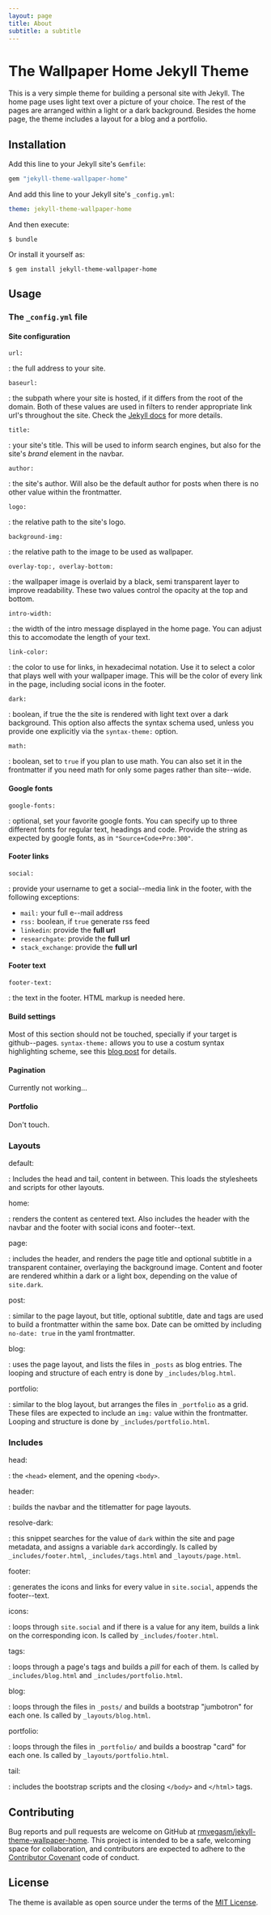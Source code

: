 ```yaml
---
layout: page
title: About
subtitle: a subtitle
---
```


# The Wallpaper Home Jekyll Theme

This is a very simple theme for building a personal site with Jekyll. The home
page uses light text over a picture of your choice. The rest of the pages are
arranged within a light or a dark background. Besides the home page, the theme
includes a layout for a blog and a portfolio.

## Installation

Add this line to your Jekyll site's `Gemfile`:

```ruby
gem "jekyll-theme-wallpaper-home"
```

And add this line to your Jekyll site's `_config.yml`:

```yaml
theme: jekyll-theme-wallpaper-home
```

And then execute:

    $ bundle

Or install it yourself as:

    $ gem install jekyll-theme-wallpaper-home

## Usage
### The `_config.yml` file

#### Site configuration

`url:`

: the full address to your site.

`baseurl:`

: the subpath where your site is hosted, if it differs from the root of the
  domain. Both of these values are used in filters to render appropriate link
  url's throughout the site. Check the [Jekyll
  docs](https://jekyllrb.com/docs/liquid/filters/) for more details.

`title:`

: your site's title. This will be used to inform search engines, but also for
  the site's *brand* element in the navbar.

`author:`

: the site's author. Will also be the default author for posts when there is no
  other value within the frontmatter.

`logo:` 

: the relative path to the site's logo.

`background-img:`

: the relative path to the image to be used as wallpaper.

`overlay-top:, overlay-bottom:`

: the wallpaper image is overlaid by a black, semi transparent layer to improve
  readability. These two values control the opacity at the top and bottom.

`intro-width:`

: the width of the intro message displayed in the home page. You can adjust this
  to accomodate the length of your text.
  
`link-color:`

: the color to use for links, in hexadecimal notation. Use it to select a color
  that plays well with your wallpaper image. This will be the color of every
  link in the page, including social icons in the footer.
  
`dark:`

: boolean, if true the the site is rendered with light text over a dark
  background. This option also affects the syntax schema used, unless you
  provide one explicitly via the `syntax-theme:` option.
 
`math:`

: boolean, set to `true` if you plan to use math. You can also set it in the
  frontmatter if you need math for only some pages rather than site--wide.

#### Google fonts

`google-fonts:`

: optional, set your favorite google fonts. You can specify up to three
  different fonts for regular text, headings and code. Provide the string as
  expected by google fonts, as in `"Source+Code+Pro:300"`.

#### Footer links

`social:`

: provide your username to get a social--media link in the footer, with the
  following exceptions:
  - `mail:` your full e--mail address
  - `rss:` boolean, if `true` generate rss feed
  - `linkedin`: provide the **full url**
  - `researchgate`: provide the **full url**
  - `stack_exchange`: provide the **full url**

#### Footer text

`footer-text:`

: the text in the footer. HTML markup is needed here.

#### Build settings

Most of this section should not be touched, specially if your target is
github--pages. `syntax-theme:` allows you to use a costum syntax highlighting
scheme, see this [blog
post](https://rmvegasm.github.io/jekyll-theme-wallpaper-home/posts.html) for
details.

#### Pagination

Currently not working...

#### Portfolio

Don't touch.

### Layouts

default:

: Includes the head and tail, content in between. This loads the stylesheets and
  scripts for other layouts.

home:

: renders the content as centered text. Also includes the header with the navbar
  and the footer with social icons and footer--text.

page:

: includes the header, and renders the page title and optional subtitle in a
  transparent container, overlaying the background image. Content and footer
  are rendered whithin a dark or a light box, depending on the value of
  `site.dark`.

post:

: similar to the page layout, but title, optional subtitle, date and tags are used to
  build a frontmatter within the same box. Date can be omitted by including
  `no-date: true` in the yaml frontmatter.

blog:

: uses the page layout, and lists the files in `_posts` as blog entries. The
  looping and structure of each entry is done by `_includes/blog.html`.

portfolio:

: similar to the blog layout, but arranges the files in `_portfolio` as a grid.
  These files are expected to include an `img:` value within the frontmatter.
  Looping and structure is done by `_includes/portfolio.html`.

### Includes

head:

: the `<head>` element, and the opening `<body>`.

header:

: builds the navbar and the titlematter for page layouts.

resolve-dark:

: this snippet searches for the value of `dark` within the
  site and page metadata, and assigns a variable `dark` accordingly. Is called
  by `_includes/footer.html`, `_includes/tags.html` and `_layouts/page.html`.

footer:

: generates the icons and links for every value in `site.social`, appends the
  footer--text.

icons:

: loops through `site.social` and if there is a value for any item, builds a
  link on the corresponding icon. Is called by `_includes/footer.html`.

tags: 

: loops through a page's tags and builds a *pill* for each of them. Is called by
  `_includes/blog.html` and `_includes/portfolio.html`.

blog:

: loops through the files in `_posts/` and builds a bootstrap "jumbotron" for
  each one. Is called by `_layouts/blog.html`.

portfolio:

: loops through the files in `_portfolio/` and builds a boostrap "card" for each
  one. Is called by `_layouts/portfolio.html`.

tail:

: includes the bootstrap scripts and the closing `</body>` and `</html>` tags.

## Contributing

Bug reports and pull requests are welcome on GitHub at
[rmvegasm/jekyll-theme-wallpaper-home](https://github.com/rmvegasm/jekyll-theme-wallpaper-home).
This project is intended to be a safe, welcoming space for collaboration, and
contributors are expected to adhere to the [Contributor
Covenant](http://contributor-covenant.org) code of conduct.

## License

The theme is available as open source under the terms of the [MIT
License](https://opensource.org/licenses/MIT).



